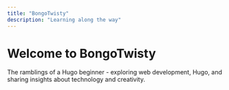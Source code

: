 ```yaml
---
title: "BongoTwisty"
description: "Learning along the way"
---
```


# Welcome to BongoTwisty

The ramblings of a Hugo beginner - exploring web development, Hugo, and sharing insights about technology and creativity.
